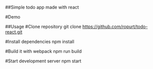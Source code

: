 ##Simple todo app made with react

#Demo

##Usage
#Clone repository
git clone https://github.com/ropurt/todo-react.git

#Install dependencies
npm install

#Build it with webpack
npm run build

#Start development server
npm start
